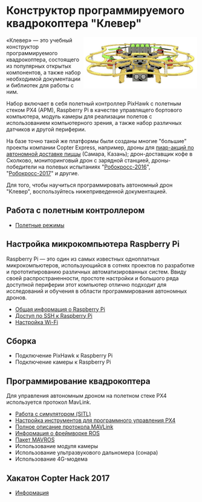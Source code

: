Конструктор программируемого квадрокоптера "Клевер"
===================================================

<img src="img/clever.jpg" align=right width="300px">

«Клевер» — это учебный конструктор программируемого квадрокоптера, состоящего из популярных открытых компонентов, а также набор необходимой документации и библиотек для работы с ним.

Набор включает в себя полетный контроллер PixHawk с полетным стеком PX4 (APM), Raspberry Pi в качестве управлящего бортового компьютера, модуль камеры для реализации полетов с использованием компьютерного зрения, а также набор различных датчиков и другой периферии.

На базе точно такой же платформы были созданы многие "большие" проекты компании Copter Express, например, дроны для [пиар-акций по автономной доставке пиццы](https://www.youtube.com/watch?v=hmkAoZOtF58) (Самара, Казань); дрон-доставщик кофе в Сколково, мониторинговый дрон с зарядной станцией, дроны-победители на полевых испытаниях "[Робокросс-2016](https://www.youtube.com/watch?v=dGbDaz_VmYU)", "[Робокросс-2017](https://youtu.be/AQnd2CRczbQ)" и другие.

Для того, чтобы научиться программировать автономный дрон "Клевер", воспользуйтесь нижеприведенной документацией.

Работа с полетным контроллером
------------------------------

* [Полетные режимы](docs/modes.md)

Настройка микрокомпьютера Raspberry Pi
--------------------------------------

Raspberry Pi — это один из самых известных одноплатных микрокомпьютеров, использующийся в сотнях проектов по разработке и прототипированию различных автоматизированных систем. Ввиду своей распространенности, простоте настройки и большого ряда доступной периферии этот компьютер отлично подходит для исследований и обучения в области программирования автономных дронов.

* [Общая информация о Raspberry Pi](docs/raspberry.md)
* [Доступ по SSH к Raspberry Pi](docs/ssh.md)
* [Настройка Wi-Fi](docs/wifi.md)

Сборка
------

* Подключение PixHawk к Raspberry Pi
* Подключение камеры к Raspberry Pi

Программирование квадрокоптера
------------------------------

Для управления автономным дроном на полетном стеке PX4 используется протокол MavLink.

* [Работа с симулятором (SITL)](docs/sitl.md)
* [Настройка инструментов для программного управления PX4](docs/setup.md)
* [Полное описание протокола MAVLink](https://pixhawk.ethz.ch/mavlink/)
* [Информация о фреймворке ROS](https://github.com/CopterExpress/clever/blob/master/docs/ros.md)
* [Пакет MAVROS](docs/mavros.md)
* Использование модуля камеры
* Использование ультразвукового дальномера (сонара)
* Использование 4G-модема

Хакатон Copter Hack 2017
------------------------

* [Информация](docs/copterhack2017.md)
